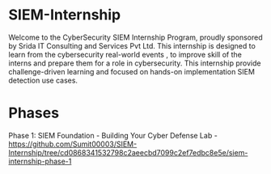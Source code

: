 # SIEM-Internship


Welcome to the CyberSecurity SIEM Internship Program, proudly sponsored by Srida IT Consulting and Services Pvt Ltd.
This internship is designed to learn from the cybersecurity real-world events , to improve skill of the interns and prepare them for a role in cybersecurity.
This internship provide challenge-driven learning  and focused on hands-on implementation SIEM detection use cases.

# Phases

Phase 1: SIEM Foundation - Building Your Cyber Defense Lab - https://github.com/Sumit00003/SIEM-Internship/tree/cd0868341532798c2aeecbd7099c2ef7edbc8e5e/siem-internship-phase-1
